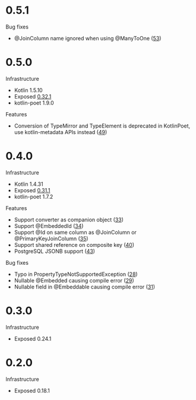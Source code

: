 # 0.5.1

Bug fixes
* @JoinColumn name ignored when using @ManyToOne ([53](https://github.com/TouK/krush/issues/53))

# 0.5.0
Infrastructure
* Kotlin 1.5.10
* Exposed [0.32.1](https://github.com/JetBrains/Exposed/releases/tag/0.32.1)
* kotlin-poet 1.9.0

Features
* Conversion of TypeMirror and TypeElement is deprecated in KotlinPoet, use kotlin-metadata APIs instead ([49](https://github.com/TouK/krush/issues/49))

# 0.4.0
Infrastructure
* Kotlin 1.4.31
* Exposed [0.31.1](https://github.com/JetBrains/Exposed/releases/tag/0.31.1)
* kotlin-poet 1.7.2

Features
* Support converter as companion object ([33](https://github.com/TouK/krush/issues/33))
* Support @EmbeddedId ([34](https://github.com/TouK/krush/issues/34]))
* Support @Id on same column as @JoinColumn or @PrimaryKeyJoinColumn ([35](https://github.com/TouK/krush/issues/35))
* Support shared reference on composite key ([40](https://github.com/TouK/krush/issues/40))
* PostgreSQL JSONB support ([43](https://github.com/TouK/krush/issues/43))

Bug fixes
* Typo in PropertyTypeNotSupportedException ([28](https://github.com/TouK/krush/issues/27))
* Nullable @Embedded causing compile error ([29](https://github.com/TouK/krush/issues/29))
* Nullable field in @Embeddable causing compile error ([31](https://github.com/TouK/krush/issues/31))


# 0.3.0
Infrastructure
* Exposed 0.24.1

# 0.2.0
Infrastructure
* Exposed 0.18.1
